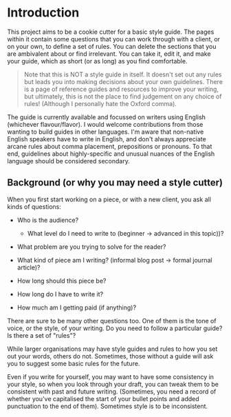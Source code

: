 # Introduction

This project aims to be a cookie cutter for a basic style guide. The pages within it contain some questions that you can work through with a client, or on your own, to define a set of rules. You can delete the sections that you are ambivalent about or find irrelevant. You can take it, edit it, and make your guide, which as short (or as long) as you find comfortable.

> Note that this is NOT a style guide in itself. It doesn't set out any rules but leads you into making decisions about your own guidelines. There is a page of reference guides and resources to improve your writing, but ultimately, this is not the place to find judgement on any choice of rules! (Although I personally hate the Oxford comma).

The guide is currently available and focussed on writers using English (whichever flavour/flavor). I would welcome contributions from those wanting to build guides in other languages. I'm aware that non-native English speakers have to write in English, and don't always appreciate arcane rules about comma placement, prepositions or pronouns. To that end, guidelines about highly-specific and unusual nuances of the English language should be considered secondary.


## Background (or why you may need a style cutter)

When you first start working on a piece, or with a new client, you ask all kinds of questions:

* Who is the audience? 
  * What level do I need to write to (beginner -> advanced in this topic))?

* What problem are you trying to solve for the reader?
* What kind of piece am I writing? (informal blog post -> formal journal article)?
* How long should this piece be?
* How long do I have to write it?
* How much am I getting paid (if anything)?


There are sure to be many other questions too. One of them is the tone of voice, or the style, of your writing. Do you need to follow a particular guide? Is there a set of "rules"?

While larger organisations may have style guides and rules to how you set out your words, others do not. Sometimes, those without a guide will ask you to suggest some basic rules for the future. 

Even if you write for yourself, you may want to have some consistency in your style, so when you look through your draft, you can tweak them to be consistent with past and future writing. (Sometimes, you need a record of whether you've capitalised the start of your bullet points and added punctuation to the end of them). Sometimes style is to be inconsistent. 
